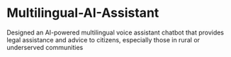 # Multilingual-AI-Assistant
Designed an AI-powered multilingual voice assistant chatbot that provides legal assistance and advice to citizens, especially those in rural or underserved communities
